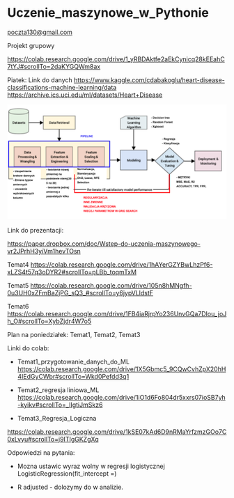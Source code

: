 # Uczenie_maszynowe_w_Pythonie

poczta130@gmail.com

Projekt grupowy

https://colab.research.google.com/drive/1_yRBDAktfe2aEkCynicq28kEEahC7tYJ#scrollTo=2daKYGQWm8ax



Piatek: Link do danych
https://www.kaggle.com/cdabakoglu/heart-disease-classifications-machine-learning/data
https://archive.ics.uci.edu/ml/datasets/Heart+Disease



![ML_process.png](ML_process.png)











Link do prezentacji:

https://paper.dropbox.com/doc/Wstep-do-uczenia-maszynowego-vr2JPrhH3yiVm1hevTOsn


Temat4
https://colab.research.google.com/drive/1hAYerGZYBwLhzPf6-xLZS4t57q3oDYR2#scrollTo=pLBb_toqmTxM

Temat5
https://colab.research.google.com/drive/105n8hMNgfh-0u3UH0xZFmBaZjPG_sQ3_#scrollTo=y6jypVLldstF


Temat6
https://colab.research.google.com/drive/1FB4iaRjrpYo236UnvGQa7DIou_joJh_O#scrollTo=XybZjdr4W7o5










Plan na poniedziałek: Temat1, Temat2, Temat3


Linki do colab:



- Temat1_przygotowanie_danych_do_ML
https://colab.research.google.com/drive/1X5Gbmc5_9CQwCvhZpX20hH4IEdGyCWbr#scrollTo=Wkd0Pefdd3q1

- Temat2_regresja liniowa_ML
https://colab.research.google.com/drive/1iO1d6Fo804dr5xxrs07ioSB7yh-kyikv#scrollTo=_IIgtiJmSkz6

- Temat3_Regresja_Logiczna

https://colab.research.google.com/drive/1kSE07kAd6D9nRMaYrfzmzGOo7C0xLvyu#scrollTo=j9ITIgGKZgXq




Odpowiedzi na pytania:

- Mozna ustawic wyraz wolny w regresji logistycznej
LogisticRegression(fit_intercept =)

- R adjusted - dolozymy do w analizie.



